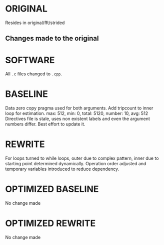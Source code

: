 # ORIGINAL
Resides in original/fft/strided

## Changes made to the original

# SOFTWARE
All `.c` files changed to `.cpp`.

# BASELINE
Data zero copy pragma used for both arguments.
Add tripcount to inner loop for estimation.
max: 512, min: 0, total: 5120, number: 10, avg: 512
Directives file is stale, uses non existent labels and even the argument numbers differ. Best effort to update it.

# REWRITE
For loops turned to while loops, outer due to complex pattern, inner due to starting point determined dynamically. Operation order adjusted and temporary variables introduced to reduce dependency.

# OPTIMIZED BASELINE
No change made

# OPTIMIZED REWRITE
No change made
